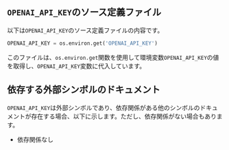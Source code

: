 ## `OPENAI_API_KEY`のソース定義ファイル

以下は`OPENAI_API_KEY`のソース定義ファイルの内容です。

```python
OPENAI_API_KEY = os.environ.get('OPENAI_API_KEY')
```

このファイルは、`os.environ.get`関数を使用して環境変数`OPENAI_API_KEY`の値を取得し、`OPENAI_API_KEY`変数に代入しています。

## 依存する外部シンボルのドキュメント

`OPENAI_API_KEY`は外部シンボルであり、依存関係がある他のシンボルのドキュメントが存在する場合、以下に示します。ただし、依存関係がない場合もあります。

- 依存関係なし